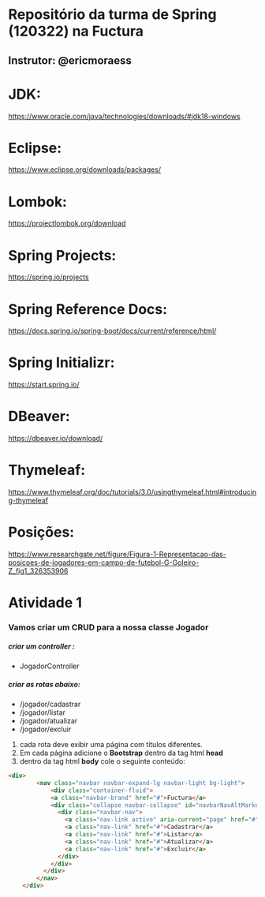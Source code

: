 # Repositório da turma de Spring (120322) na Fuctura
## Instrutor: @ericmoraess

# JDK:
https://www.oracle.com/java/technologies/downloads/#jdk18-windows

# Eclipse:
https://www.eclipse.org/downloads/packages/

# Lombok:
https://projectlombok.org/download

# Spring Projects:
https://spring.io/projects

# Spring Reference Docs:
https://docs.spring.io/spring-boot/docs/current/reference/html/

# Spring Initializr:
https://start.spring.io/

# DBeaver:
https://dbeaver.io/download/

# Thymeleaf:
https://www.thymeleaf.org/doc/tutorials/3.0/usingthymeleaf.html#introducing-thymeleaf

# Posições:
https://www.researchgate.net/figure/Figura-1-Representacao-das-posicoes-de-jogadores-em-campo-de-futebol-G-Goleiro-Z_fig1_326353906

# Atividade 1 

### Vamos criar um CRUD para a nossa classe Jogador

##### criar um controller :

- JogadorController


##### criar as rotas abaixo:

- /jogador/cadastrar
- /jogador/listar
- /jogador/atualizar
- /jogador/excluir

1. cada rota deve exibir uma página com títulos diferentes. 
2. Em cada página adicione o **Bootstrap** dentro da tag html **head** 
3. dentro da tag html **body** cole o seguinte conteúdo:

```html
<div>
		<nav class="navbar navbar-expand-lg navbar-light bg-light">
			<div class="container-fluid">
		    <a class="navbar-brand" href="#">Fuctura</a>
		    <div class="collapse navbar-collapse" id="navbarNavAltMarkup">
		      <div class="navbar-nav">
		        <a class="nav-link active" aria-current="page" href="#">Home</a>
		        <a class="nav-link" href="#">Cadastrar</a>
		        <a class="nav-link" href="#">Listar</a>
                <a class="nav-link" href="#">Atualizar</a>
                <a class="nav-link" href="#">Excluir</a>
		      </div>
		    </div>
		  </div>
		</nav>
	</div>
```
